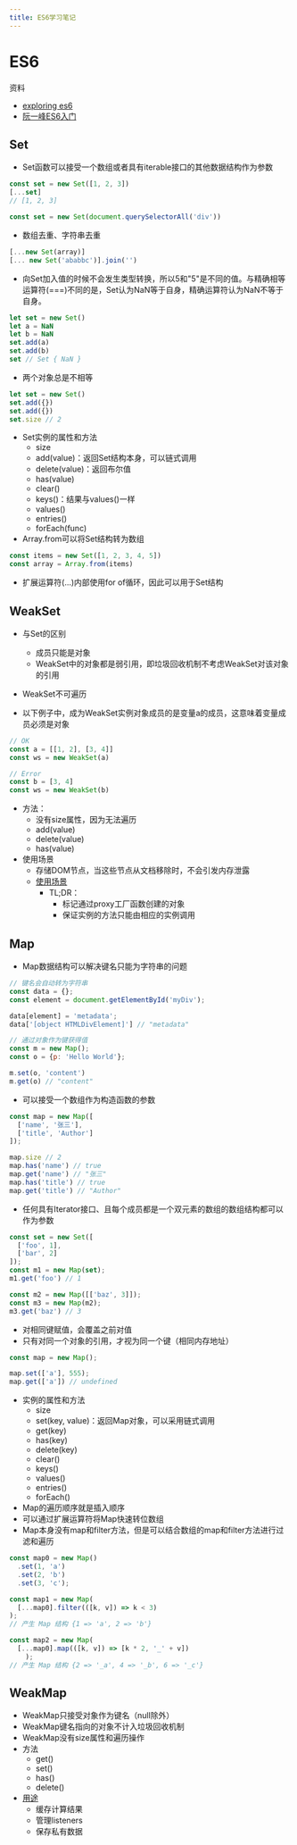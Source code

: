 ```yaml
---
title: ES6学习笔记
---
```


# ES6

资料

- [exploring es6](https://exploringjs.com/es6/)
- [阮一峰ES6入门](http://es6.ruanyifeng.com/#README)



## Set

- Set函数可以接受一个数组或者具有iterable接口的其他数据结构作为参数

```js
const set = new Set([1, 2, 3])
[...set]
// [1, 2, 3]

const set = new Set(document.querySelectorAll('div'))
```

- 数组去重、字符串去重

```js
[...new Set(array)]
[... new Set('ababbc')].join('')
```

- 向Set加入值的时候不会发生类型转换，所以5和"5"是不同的值。与精确相等运算符(===)不同的是，Set认为NaN等于自身，精确运算符认为NaN不等于自身。

```js
let set = new Set()
let a = NaN
let b = NaN
set.add(a)
set.add(b)
set // Set { NaN }
```

- 两个对象总是不相等

```js
let set = new Set()
set.add({})
set.add({})
set.size // 2
```

- Set实例的属性和方法
  - size
  - add(value)：返回Set结构本身，可以链式调用
  - delete(value)：返回布尔值
  - has(value)
  - clear()
  - keys()：结果与values()一样
  - values()
  - entries()
  - forEach(func)
- Array.from可以将Set结构转为数组

```js
const items = new Set([1, 2, 3, 4, 5])
const array = Array.from(items)
```

- 扩展运算符(...)内部使用for of循环，因此可以用于Set结构



## WeakSet

- 与Set的区别
  - 成员只能是对象
  - WeakSet中的对象都是弱引用，即垃圾回收机制不考虑WeakSet对该对象的引用
- WeakSet不可遍历

- 以下例子中，成为WeakSet实例对象成员的是变量a的成员，这意味着变量成员必须是对象

```js
// OK
const a = [[1, 2], [3, 4]]
const ws = new WeakSet(a)

// Error
const b = [3, 4]
const ws = new WeakSet(b)
```

- 方法：
  - 没有size属性，因为无法遍历
  - add(value)
  - delete(value)
  - has(value)
- 使用场景
  - 存储DOM节点，当这些节点从文档移除时，不会引发内存泄露
  - [使用场景](https://exploringjs.com/es6/ch_maps-sets.html#sec_weakset)
    - TL;DR：
      - 标记通过proxy工厂函数创建的对象
      - 保证实例的方法只能由相应的实例调用



## Map

- Map数据结构可以解决键名只能为字符串的问题

```js
// 键名会自动转为字符串
const data = {};
const element = document.getElementById('myDiv');

data[element] = 'metadata';
data['[object HTMLDivElement]'] // "metadata"

// 通过对象作为键获得值
const m = new Map();
const o = {p: 'Hello World'};

m.set(o, 'content')
m.get(o) // "content"
```

- 可以接受一个数组作为构造函数的参数

```js
const map = new Map([
  ['name', '张三'],
  ['title', 'Author']
]);

map.size // 2
map.has('name') // true
map.get('name') // "张三"
map.has('title') // true
map.get('title') // "Author"
```

- 任何具有Iterator接口、且每个成员都是一个双元素的数组的数组结构都可以作为参数

```js
const set = new Set([
  ['foo', 1],
  ['bar', 2]
]);
const m1 = new Map(set);
m1.get('foo') // 1

const m2 = new Map([['baz', 3]]);
const m3 = new Map(m2);
m3.get('baz') // 3
```

- 对相同键赋值，会覆盖之前对值
- 只有对同一个对象的引用，才视为同一个键（相同内存地址）

```js
const map = new Map();

map.set(['a'], 555);
map.get(['a']) // undefined
```

- 实例的属性和方法
  - size
  - set(key, value)：返回Map对象，可以采用链式调用
  - get(key)
  - has(key)
  - delete(key)
  - clear()
  - keys()
  - values()
  - entries()
  - forEach()
- Map的遍历顺序就是插入顺序
- 可以通过扩展运算符将Map快速转位数组
- Map本身没有map和filter方法，但是可以结合数组的map和filter方法进行过滤和遍历

```js
const map0 = new Map()
  .set(1, 'a')
  .set(2, 'b')
  .set(3, 'c');

const map1 = new Map(
  [...map0].filter(([k, v]) => k < 3)
);
// 产生 Map 结构 {1 => 'a', 2 => 'b'}

const map2 = new Map(
  [...map0].map(([k, v]) => [k * 2, '_' + v])
    );
// 产生 Map 结构 {2 => '_a', 4 => '_b', 6 => '_c'}
```



## WeakMap

- WeakMap只接受对象作为键名（null除外）
- WeakMap键名指向的对象不计入垃圾回收机制
- WeakMap没有size属性和遍历操作
- 方法
  - get()
  - set()
  - has()
  - delete()
- [用途](https://exploringjs.com/es6/ch_maps-sets.html#sec_weakmap)
  - 缓存计算结果
  - 管理listeners
  - 保存私有数据
